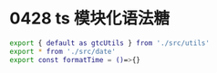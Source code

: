 # 0428 ts 模块化语法糖

```bash
export { default as gtcUtils } from './src/utils'
export * from './src/date'
export const formatTime = ()=>{}

```
